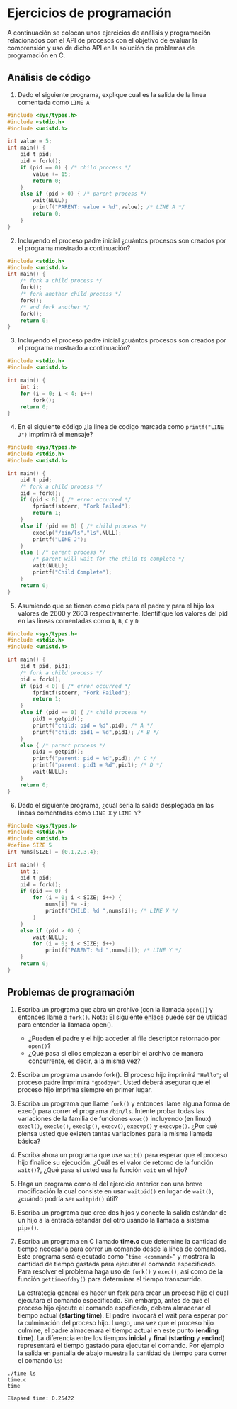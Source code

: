 # Ejercicios de programación #

A continuación se colocan unos ejercicios de análisis y programación relacionados con el API de procesos con el objetivo de evaluar la comprensión y uso de dicho API en la solución de problemas de programación en C.

## Análisis de código ##

1. Dado el siguiente programa, explique cual es la salida de la línea comentada como ```LINE A```

```C
#include <sys/types.h>
#include <stdio.h>
#include <unistd.h>

int value = 5;
int main() {
    pid t pid;
    pid = fork();
    if (pid == 0) { /* child process */
        value += 15;
        return 0;
    }
    else if (pid > 0) { /* parent process */
        wait(NULL);
        printf("PARENT: value = %d",value); /* LINE A */
        return 0;
    }
}
```

2. Incluyendo el proceso padre inicial ¿cuántos procesos son creados por el programa mostrado a continuación?

```C
#include <stdio.h>
#include <unistd.h>
int main() {
    /* fork a child process */
    fork();
    /* fork another child process */
    fork();
    /* and fork another */
    fork();
    return 0;
}
```

3. Incluyendo el proceso padre inicial ¿cuántos procesos  son creados por el programa mostrado a continuación?

```C
#include <stdio.h>
#include <unistd.h>

int main() {
    int i;
    for (i = 0; i < 4; i++)
        fork();
    return 0;
}
```

4. En el siguiente código ¿la linea de codigo marcada como ```printf("LINE J")```  imprimirá el mensaje?

```C
#include <sys/types.h>
#include <stdio.h>
#include <unistd.h>

int main() {
    pid t pid;
    /* fork a child process */
    pid = fork();
    if (pid < 0) { /* error occurred */
        fprintf(stderr, "Fork Failed");
        return 1;
    }
    else if (pid == 0) { /* child process */
        execlp("/bin/ls","ls",NULL);
        printf("LINE J");
    }
    else { /* parent process */
        /* parent will wait for the child to complete */
        wait(NULL);
        printf("Child Complete");
    }
    return 0;
}
```

5. Asumiendo que se tienen como pids para el padre y para el hijo los valores de 2600 y 2603 respectivamente. Identifique los valores del pid en las líneas comentadas como ```A```, ```B```, ```C``` y ```D```

```C
#include <sys/types.h>
#include <stdio.h>
#include <unistd.h>

int main() {
    pid t pid, pid1;
    /* fork a child process */
    pid = fork();
    if (pid < 0) { /* error occurred */
        fprintf(stderr, "Fork Failed");
        return 1;
    }
    else if (pid == 0) { /* child process */
        pid1 = getpid();
        printf("child: pid = %d",pid); /* A */
        printf("child: pid1 = %d",pid1); /* B */
    }
    else { /* parent process */
        pid1 = getpid();
        printf("parent: pid = %d",pid); /* C */
        printf("parent: pid1 = %d",pid1); /* D */
        wait(NULL);
    }
    return 0;
}
```

6. Dado el siguiente programa, ¿cuál sería la salida desplegada en las líneas comentadas como ```LINE X``` y ```LINE Y```?

```C
#include <sys/types.h>
#include <stdio.h>
#include <unistd.h>
#define SIZE 5
int nums[SIZE] = {0,1,2,3,4};

int main() {
    int i;
    pid t pid;
    pid = fork();
    if (pid == 0) {
        for (i = 0; i < SIZE; i++) {
            nums[i] *= -i;
            printf("CHILD: %d ",nums[i]); /* LINE X */
        }
    }
    else if (pid > 0) {
        wait(NULL);
        for (i = 0; i < SIZE; i++)
            printf("PARENT: %d ",nums[i]); /* LINE Y */
    }
    return 0;
}
```

## Problemas de programación ##

1. Escriba un programa que abra un archivo (con la llamada ```open()```) y entonces llame a ```fork()```. Nota: El siguiente [enlace](https://www.geeksforgeeks.org/input-output-system-calls-c-create-open-close-read-write/) puede ser de utilidad para entender la llamada open().
   * ¿Pueden el padre y el hijo acceder al file descriptor retornado por ```open()```?
   * ¿Qué pasa si ellos empiezan a escribir el archivo de manera concurrente, es decir, a la misma vez?

2. Escriba un programa usando fork(). El proceso hijo imprimirá ```"Hello"```; el proceso padre imprimirá ```"goodbye"```. Usted deberá asegurar que el proceso hijo imprima siempre en primer lugar.

3. Escriba un programa que llame ```fork()``` y entonces llame alguna forma de exec() para correr el programa ```/bin/ls```. Intente probar todas las variaciones de la familia de funciones ```exec()``` incluyendo (en linux) ```execl()```, ```execle()```, ```execlp()```, ```execv()```, ```execvp()``` y ```execvpe()```. ¿Por qué piensa usted que existen tantas variaciones para la misma llamada básica?
   
4. Escriba ahora un programa que use ```wait()``` para esperar que el proceso hijo finalice su ejecución. ¿Cuál es el valor de retorno de la función ```wait()```?, ¿Qué pasa si usted usa la función ```wait``` en el hijo?

5. Haga un programa como el del ejercicio anterior con una breve modificación la cual consiste en usar ```waitpid()``` en lugar de ```wait()```, ¿cuándo podría ser ```waitpid()``` útil?

6. Escriba un programa que cree dos hijos y conecte la salida estándar de un hijo a la entrada estándar del otro usando la llamada a sistema ```pipe()```.

7. Escriba un programa en C llamado **time.c** que determine la cantidad de tiempo necesaria para correr un comando desde la línea de comandos. Este programa será ejecutado como "```time <command>```" y mostrará la cantidad de tiempo gastada para ejecutar el comando especificado. Para resolver el problema haga uso de ```fork()``` y ```exec()```, así como de la función ```gettimeofday()``` para determinar el tiempo transcurrido. 
   
   La estrategia general es hacer un fork para crear un proceso hijo el cual ejecutara el comando especificado. Sin embargo, antes de que el proceso hijo ejecute el comando espeficado, debera almacenar el tiempo actual (**starting time**). El padre invocará el wait para esperar por la culminación del proceso hijo. Luego, una vez que el proceso hijo culmine, el padre almacenara el tiempo actual en este punto (**ending time**). La diferencia entre los tiempos **inicial** y **final** (**starting** y **endind**) representará el tiempo gastado para ejecutar el comando. Por ejemplo la salida en pantalla de abajo muestra la cantidad de tiempo para correr el comando ```ls```:

```
./time ls
time.c
time

Elapsed time: 0.25422
```

